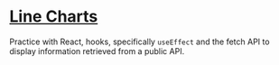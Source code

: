 # [Line Charts](https://codepen.io/borntofrappe/full/dyoKaOR)

Practice with React, hooks, specifically `useEffect` and the fetch API to display information retrieved from a public API.
